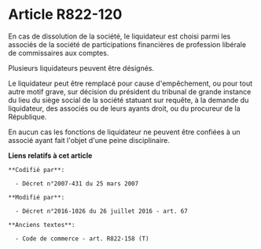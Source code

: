# Article R822-120

En cas de dissolution de la société, le liquidateur est choisi parmi les associés de la société de participations financières
de profession libérale de commissaires aux comptes. 

Plusieurs liquidateurs peuvent être désignés. 

Le liquidateur peut être remplacé pour cause d'empêchement, ou pour tout autre motif grave, sur décision du président du
tribunal de grande instance du lieu du siège social de la société statuant sur requête, à la demande du liquidateur, des
associés ou de leurs ayants droit, ou du procureur de la République. 

En aucun cas les fonctions de liquidateur ne peuvent être confiées à un associé ayant fait l'objet d'une peine disciplinaire.

**Liens relatifs à cet article**

	**Codifié par**:

	  - Décret n°2007-431 du 25 mars 2007

	**Modifié par**:

	  - Décret n°2016-1026 du 26 juillet 2016 - art. 67

	**Anciens textes**:

	  - Code de commerce - art. R822-158 (T)
